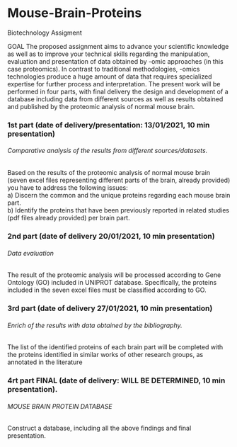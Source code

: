 # Mouse-Brain-Proteins
Biotechnology Assigment

GOAL
The proposed assignment aims to advance your scientific knowledge as well as to improve your technical skills regarding the manipulation, evaluation and presentation of data obtained by -omic approaches (in this case proteomics). In contrast to traditional methodologies,          -omics technologies produce a huge amount of data that requires specialized expertise for further process and interpretation. The present work will be performed in four parts, with final delivery the design and development of a database including data from different sources as well as results obtained and published by the proteomic analysis of normal mouse brain.

### 1st part (date of delivery/presentation: 13/01/2021, 10 min presentation)
###### Comparative analysis of the results from different sources/datasets.
Based on the results of the proteomic analysis of normal mouse brain (seven excel files representing different parts of the brain, already provided) you have to address the following issues: <br />
a) Discern the common and the unique proteins regarding each mouse brain part. <br />
b) Identify the proteins that have been previously reported in related studies (pdf files already provided) per brain part. <br />

### 2nd part (date of delivery 20/01/2021, 10 min presentation)
###### Data evaluation
The result of the proteomic analysis will be processed according to Gene Ontology (GO) included in UNIPROT database. Specifically, the proteins included in the seven excel files must be classified according to GO.

### 3rd part (date of delivery 27/01/2021, 10 min presentation)
###### Enrich of the results with data obtained by the bibliography.
The list of the identified proteins of each brain part will be completed with the proteins identified in similar works of other research groups, as annotated in the literature


### 4rt part FINAL (date of delivery: WILL BE DETERMINED, 10 min presentation).
###### MOUSE BRAIN PROTEIN DATABASE
Construct a database, including all the above findings and final presentation.
